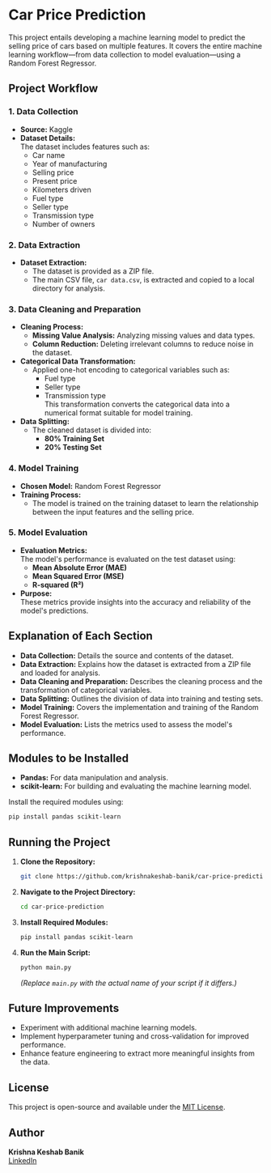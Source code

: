 # Car Price Prediction

This project entails developing a machine learning model to predict the selling price of cars based on multiple features. It covers the entire machine learning workflow—from data collection to model evaluation—using a Random Forest Regressor.

## Project Workflow

### 1. Data Collection
- **Source:** Kaggle
- **Dataset Details:**  
  The dataset includes features such as:
  - Car name
  - Year of manufacturing
  - Selling price
  - Present price
  - Kilometers driven
  - Fuel type
  - Seller type
  - Transmission type
  - Number of owners

### 2. Data Extraction
- **Dataset Extraction:**  
  - The dataset is provided as a ZIP file.
  - The main CSV file, `car data.csv`, is extracted and copied to a local directory for analysis.

### 3. Data Cleaning and Preparation
- **Cleaning Process:**
  - **Missing Value Analysis:** Analyzing missing values and data types.
  - **Column Reduction:** Deleting irrelevant columns to reduce noise in the dataset.
- **Categorical Data Transformation:**  
  - Applied one-hot encoding to categorical variables such as:
    - Fuel type
    - Seller type
    - Transmission type  
  This transformation converts the categorical data into a numerical format suitable for model training.
- **Data Splitting:**  
  - The cleaned dataset is divided into:
    - **80% Training Set**
    - **20% Testing Set**

### 4. Model Training
- **Chosen Model:** Random Forest Regressor
- **Training Process:**  
  - The model is trained on the training dataset to learn the relationship between the input features and the selling price.

### 5. Model Evaluation
- **Evaluation Metrics:**  
  The model's performance is evaluated on the test dataset using:
  - **Mean Absolute Error (MAE)**
  - **Mean Squared Error (MSE)**
  - **R-squared (R²)**
- **Purpose:**  
  These metrics provide insights into the accuracy and reliability of the model's predictions.

## Explanation of Each Section
- **Data Collection:** Details the source and contents of the dataset.
- **Data Extraction:** Explains how the dataset is extracted from a ZIP file and loaded for analysis.
- **Data Cleaning and Preparation:** Describes the cleaning process and the transformation of categorical variables.
- **Data Splitting:** Outlines the division of data into training and testing sets.
- **Model Training:** Covers the implementation and training of the Random Forest Regressor.
- **Model Evaluation:** Lists the metrics used to assess the model's performance.

## Modules to be Installed
- **Pandas:** For data manipulation and analysis.
- **scikit-learn:** For building and evaluating the machine learning model.

Install the required modules using:

```bash
pip install pandas scikit-learn
```

## Running the Project

1. **Clone the Repository:**

   ```bash
   git clone https://github.com/krishnakeshab-banik/car-price-prediction.git
   ```

2. **Navigate to the Project Directory:**

   ```bash
   cd car-price-prediction
   ```

3. **Install Required Modules:**

   ```bash
   pip install pandas scikit-learn
   ```

4. **Run the Main Script:**

   ```bash
   python main.py
   ```

   *(Replace `main.py` with the actual name of your script if it differs.)*

## Future Improvements
- Experiment with additional machine learning models.
- Implement hyperparameter tuning and cross-validation for improved performance.
- Enhance feature engineering to extract more meaningful insights from the data.

## License
This project is open-source and available under the [MIT License](LICENSE).

## Author
**Krishna Keshab Banik**  
[LinkedIn](https://www.linkedin.com/in/krishna-keshab-banik-067819324/)
